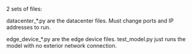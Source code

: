 
2 sets of files:

datacenter_*.py are the datacenter files. Must change ports and IP addresses to run.

edge_device_*.py are the edge device files. test_model.py just runs the model with no exterior network connection.
